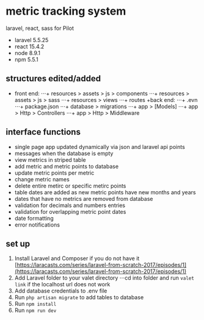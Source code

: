 # metric tracking system
laravel, react, sass for Pilot

+ laravel 5.5.25
+ react 15.4.2
+ node 8.9.1
+ npm 5.5.1

## structures edited/added
+ front end: 
⋅⋅⋅+ resources > assets > js > components
⋅⋅⋅+ resources > assets > js > sass
⋅⋅⋅+ resources > views
⋅⋅⋅+ routes
+back end:
⋅⋅⋅+ .evn
⋅⋅⋅+ package.json
⋅⋅⋅+ database > migrations
⋅⋅⋅+ app > [Models]
⋅⋅⋅+ app > Http > Controllers
⋅⋅⋅+ app > Http > Middleware

## interface functions
+ single page app updated dynamically via json and laravel api points
+ messages when the database is empty
+ view metrics in striped table
+ add metric and metric points to database
+ update metric points per metric
+ change metric names
+ delete entire metirc or specific metirc points
+ table dates are added as new metric points have new months and years
+ dates that have no metrics are removed from database
+ validation for decimals and numbers entries
+ validation for overlapping metric point dates
+ date formatting
+ error notifications

## set up
1. Install Laravel and Composer if you do not have it [https://laracasts.com/series/laravel-from-scratch-2017/episodes/1](https://laracasts.com/series/laravel-from-scratch-2017/episodes/1)
2. Add Laravel folder to your valet directory
⋅⋅⋅cd into folder and run `valet link` if the localhost url does not work
3. Add database credentials to .env file
4. Run `php artisan migrate` to add tables to database
5. Run `npm install`
6. Run `npm run dev`
